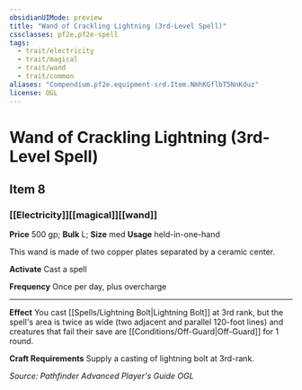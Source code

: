```yaml
---
obsidianUIMode: preview
title: "Wand of Crackling Lightning (3rd-Level Spell)"
cssclasses: pf2e,pf2e-spell
tags:
  - trait/electricity
  - trait/magical
  - trait/wand
  - trait/common
aliases: "Compendium.pf2e.equipment-srd.Item.NmhKGflbT5NnKduz"
license: OGL
---
```

# Wand of Crackling Lightning (3rd-Level Spell)
## Item 8
### [[Electricity]][[magical]][[wand]]


**Price** 500 gp; 
**Bulk** L; **Size** med
**Usage** held-in-one-hand

This wand is made of two copper plates separated by a ceramic center.

**Activate** Cast a spell

**Frequency** Once per day, plus overcharge

* * *

**Effect** You cast [[Spells/Lightning Bolt|Lightning Bolt]] at 3rd rank, but the spell's area is twice as wide (two adjacent and parallel 120-foot lines) and creatures that fail their save are [[Conditions/Off-Guard|Off-Guard]] for 1 round.

**Craft Requirements** Supply a casting of lightning bolt at 3rd-rank.

*Source: Pathfinder Advanced Player's Guide*
*OGL*